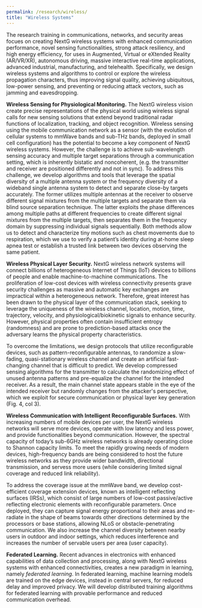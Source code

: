 ```yaml
---
permalink: /research/wireless/
title: "Wireless Systems"
---
```


The research training in communications, networks, and security areas focues on creating NextG wireless systems with enhanced communication performance, novel sensing functionalities, strong attack resiliency, and high energy efficiency, for uses in Augmented, Virtual or eXtended Reality (AR/VR/XR), autonomous driving, massive interactive real-time applications, advanced industrial, manufacturing, and telehealth. Specifically, we design wireless systems and algorithms to control or explore the wireless propagation characters, thus improving signal quality, achieving ubiquitous, low-power sensing, and preventing or reducing attack vectors, such as jamming and eavesdropping.

**Wireless Sensing for Physiological Monitoring.** 
The NextG wireless vision create precise representations of the physical world using wireless signal calls for new sensing solutions that extend beyond traditional radar functions of localization, tracking, and object recognition. Wireless sensing using the mobile communication network as a sensor (with the evolution of cellular systems to mmWave bands and sub-THz bands, deployed in small cell configuration) has the potential to become a key component of NextG wireless systems. However, the challenge is to achieve sub-wavelength sensing accuracy and multiple target separations through a communication setting, which is inherently bistatic and noncoherent, (e.g. the transmitter and receiver are positioned differently and not in sync). To address this challenge, we develop algorithms and tools that leverage the spatial diversity of a multiple antenna system or the frequency diversity of a wideband single antenna system to detect and separate close-by targets accurately. The former utilizes multiple antennas at the receiver to observe different signal mixtures from the multiple targets and separate them via blind source separation technique. The latter exploits the phase differences among multiple paths at different frequencies to create different signal mixtures from the multiple targets, then separates them in the frequency domain by suppressing individual signals sequentially. Both methods allow us to detect and characterize tiny motions such as chest movements due to respiration, which we use to verify a patient’s identity during
at-home sleep apnea test or establish a trusted link between two devices observing the same patient.

**Wireless Physical Layer Security.**
NextG wireless network systems will connect billions of heterogeneous Internet of Things (IoT) devices to billions of people and enable machine-to-machine communications. The proliferation of low-cost devices with wireless connectivity presents grave security challenges as massive and automatic key exchanges are impractical within a heterogeneous network. Therefore, great interest has been drawn to the physical layer of the communication stack, seeking to leverage the uniqueness of the wireless channel, location, motion, time, trajectory, velocity, and physiological/biokinetic signals to enhance security. However, physical properties often contain insufficient entropy (randomness) and are prone to prediction-based attacks once the adversary learns the physical property characteristics.

To overcome the limitations, we design protocols that utilize reconfigurable devices, such as pattern-reconfigurable antennas, to randomize a slow-fading, quasi-stationary wireless channel and create an artificial fast-changing channel that is difficult to predict. We develop compressed sensing algorithms for the transmitter to calculate the randomizing effect of unused antenna patterns and pre-equalize the channel for the intended receiver. As a result, the main channel state appears stable in the eye of the intended receiver but randomly changes from the attacker's perspective, which we exploit for secure communication or physical layer key generation (Fig. 4, col 3).

**Wireless Communication with Intelligent Reconfigurable Surfaces.** 
With increasing numbers of mobile devices per user, the NextG wireless networks will serve more devices, operate with low latency and less power, and provide functionalities beyond communication. However, the spectral capacity of today’s sub-6GHz wireless networks is already operating close to Shannon capacity limits. To meet the rapidly growing needs of  modern devices, high-frequency bands are being considered to host the future wireless networks as they provide wider bandwidth, directional transmission, and servess more users (while considering limited signal coverage and reduced link reliability). 

To address the coverage issue at the mmWave band, we develop cost-efficient coverage extension devices, known as intelligent reflecting surfaces (IRSs), which consist of large numbers of low-cost passive/active reflecting electronic elements with reconfigurable parameters. Once deployed, they can capture signal energy proportional to their areas and re-radiate in the shape of beams towards other directions determined by the  processors or base stations, allowing NLoS or obstacle-penetrating communication. We also increase the channel diversity between nearby users in outdoor and indoor settings, which reduces interference and increases the number of servable users per area (user capacity).

**Federated Learning.**
Recent advances in electronics with enhanced capabilities of data collection and processing, along with NextG wireless systems with enhanced connectivities, creates a new paradigm in learning, namely *federated learning*. In federated learning, machine learning models are trained on the edge devices, instead in central servers, for reduced delay and improved privacy. We will develop distributed training algorithms for federated learning with provable performance and reduced communication overhead.
